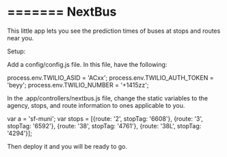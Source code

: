=======
NextBus
=======

This little app lets you see the prediction times of buses at stops and routes
near you.

Setup:

Add a config/config.js file. In this file, have the following:

process.env.TWILIO_ASID = 'ACxx';
process.env.TWILIO_AUTH_TOKEN = 'beyy';
process.env.TWILIO_NUMBER = '+1415zz';

In the .app/controllers/nextbus.js file, change the static variables to the agency,
stops, and route information to ones applicable to you.

var a = 'sf-muni';
var stops = [{route: '2', stopTag: '6608'},
             {route: '3', stopTag: '6592'},
             {route: '38', stopTag: '4761'},
             {route: '38L', stopTag: '4294'}];

Then deploy it and you will be ready to go.